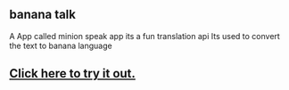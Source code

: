 ## banana talk
A App called minion speak app its a fun translation api
Its used to convert the text to banana language 

## [Click here to try it out.](https://mark6.afridanwar.repl.co/)